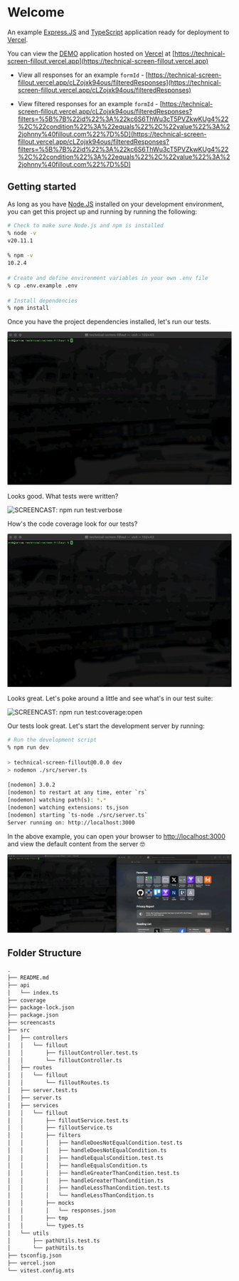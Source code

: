 # Welcome

An example [Express.JS](https://expressjs.com) and [TypeScript](https://www.typescriptlang.org) application ready for deployment to [Vercel](https://vercel.com/).

You can view the [DEMO](https://technical-screen-fillout.vercel.app) application hosted on [Vercel](https://vercel.com/) at [https://technical-screen-fillout.vercel.app](https://technical-screen-fillout.vercel.app)

- View all responses for an example `formId` - [https://technical-screen-fillout.vercel.app/cLZojxk94ous/filteredResponses](https://technical-screen-fillout.vercel.app/cLZojxk94ous/filteredResponses)

- View filtered responses for an example `formId` - [https://technical-screen-fillout.vercel.app/cLZojxk94ous/filteredResponses?filters=%5B%7B%22id%22%3A%22kc6S6ThWu3cT5PVZkwKUg4%22%2C%22condition%22%3A%22equals%22%2C%22value%22%3A%22johnny%40fillout.com%22%7D%5D](https://technical-screen-fillout.vercel.app/cLZojxk94ous/filteredResponses?filters=%5B%7B%22id%22%3A%22kc6S6ThWu3cT5PVZkwKUg4%22%2C%22condition%22%3A%22equals%22%2C%22value%22%3A%22johnny%40fillout.com%22%7D%5D)

## Getting started

As long as you have [Node.JS](https://nodejs.org/) installed on your development environment, you can get this project up and running by running the following:

```sh
# Check to make sure Node.js and npm is installed
% node -v
v20.11.1

% npm -v
10.2.4

# Create and define environment variables in your own .env file
% cp .env.example .env

# Install dependencies
% npm install
```

Once you have the project dependencies installed, let's run our tests.

![SCREENCAST: npm test](./screencasts/Mar-22-2024%2001-13-46-npm-test.gif)

Looks good. What tests were written?

![SCREENCAST: npm run test:verbose](./screencasts/Mar-22-2024%2001-16-34-npm-run-test-verbose.gif)

How's the code coverage look for our tests?

![SCREENCAST: npm run test:coverage](./screencasts/Mar-22-2024%2001-18-56-npm-run-test-coverage.gif)

Looks great. Let's poke around a little and see what's in our test suite:

![SCREENCAST: npm run test:coverage:open](./screencasts/Mar-22-2024%2001-27-04-npm-run-test-coverage-open.gif)

Our tests look great. Let's start the development server by running:

```sh
# Run the development script
% npm run dev

> technical-screen-fillout@0.0.0 dev
> nodemon ./src/server.ts

[nodemon] 3.0.2
[nodemon] to restart at any time, enter `rs`
[nodemon] watching path(s): *.*
[nodemon] watching extensions: ts,json
[nodemon] starting `ts-node ./src/server.ts`
Server running on: http://localhost:3000

```

In the above example, you can open your browser to [http://localhost:3000](http://localhost:3000) and view the default content from the server 🤓

![SCREENCAST: npm run dev](./screencasts/Mar-22-2024%2001-29-23-npm-run-dev.gif)

## Folder Structure

```sh
.
├── README.md
├── api
│   └── index.ts
├── coverage
├── package-lock.json
├── package.json
├── screencasts
├── src
│   ├── controllers
│   │   └── fillout
│   │       ├── filloutController.test.ts
│   │       └── filloutController.ts
│   ├── routes
│   │   └── fillout
│   │       └── filloutRoutes.ts
│   ├── server.test.ts
│   ├── server.ts
│   ├── services
│   │   └── fillout
│   │       ├── filloutService.test.ts
│   │       ├── filloutService.ts
│   │       ├── filters
│   │       │   ├── handleDoesNotEqualCondition.test.ts
│   │       │   ├── handleDoesNotEqualCondition.ts
│   │       │   ├── handleEqualsCondition.test.ts
│   │       │   ├── handleEqualsCondition.ts
│   │       │   ├── handleGreaterThanCondition.test.ts
│   │       │   ├── handleGreaterThanCondition.ts
│   │       │   ├── handleLessThanCondition.test.ts
│   │       │   └── handleLessThanCondition.ts
│   │       ├── mocks
│   │       │   └── responses.json
│   │       ├── tmp
│   │       └── types.ts
│   └── utils
│       ├── pathUtils.test.ts
│       └── pathUtils.ts
├── tsconfig.json
├── vercel.json
└── vitest.config.mts
```

